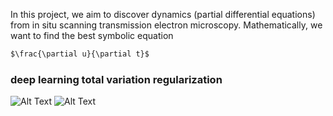In this project, we aim to discover dynamics (partial differential equations) from in situ scanning transmission electron microscopy.
Mathematically, we want to find the best symbolic equation
```markdown
$\frac{\partial u}{\partial t}$
```
### deep learning total variation regularization
![Alt Text](https://media.giphy.com/media/J2V1ppHgClb3RcA3ES/giphy.gif)
![Alt Text](https://media.giphy.com/media/jrnocDRGaJ7VRJnb1w/giphy.gif)
